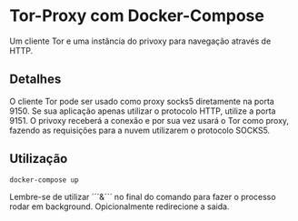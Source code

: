 # Tor-Proxy com Docker-Compose
Um cliente Tor e uma instância do privoxy para navegação através de HTTP.

## Detalhes 
O cliente Tor pode ser usado como proxy socks5 diretamente na porta 9150.
Se sua aplicação apenas utilizar o protocolo HTTP, utilize a porta 9151. O privoxy receberá a conexão e por sua vez usará o Tor como proxy, fazendo as requisições para a nuvem utilizarem o protocolo SOCKS5.

## Utilização

```shell
docker-compose up
```

Lembre-se de utilizar ´´´&´´´ no final do comando para fazer o processo rodar em background. Opicionalmente redirecione a saida.


